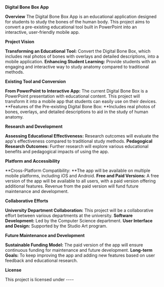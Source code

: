 **Digital Bone Box App**

**Overview**
The Digital Bone Box App is an educational application designed for students to study the bones of the human body. This project aims to convert a pre-existing educational tool built in PowerPoint into an interactive, user-friendly mobile app.

**Project Vision**

**Transforming an Educational Tool:** Convert the Digital Bone Box, which includes real photos of bones with overlays and detailed descriptions, into a mobile application.
**Enhancing Student Learning:** Provide students with an engaging and interactive way to study anatomy compared to traditional methods.

**Existing Tool and Conversion**

**From PowerPoint to Interactive App:** The current Digital Bone Box is a PowerPoint presentation with educational content. This project will transform it into a mobile app that students can easily use on their devices.
**Features of the Pre-existing Digital Bone Box: **Includes real photos of bones, overlays, and detailed descriptions to aid in the study of human anatomy.

**Research and Development**

**Assessing Educational Effectiveness:** Research outcomes will evaluate the app's effectiveness compared to traditional study methods.
**Pedagogical Research Outcomes:** Further research will explore various educational benefits and pedagogical impacts of using the app.

**Platform and Accessibility**

**Cross-Platform Compatibility: **The app will be available on multiple mobile platforms, including iOS and Android.
**Free and Paid Versions:** A free version of the app will be available to all users, with a paid version offering additional features. Revenue from the paid version will fund future maintenance and development.

**Collaborative Efforts**

**University Department Collaboration:** This project will be a collaborative effort between various departments at the university.
**Software Development:** Led by the Computer Science department.
**User Interface and Design:** Supported by the Studio Art program.

**Future Maintenance and Development**

**Sustainable Funding Model:** The paid version of the app will ensure continuous funding for maintenance and future development.
**Long-term Goals:** To keep improving the app and adding new features based on user feedback and educational research.


**License**

This project is licensed under ----
